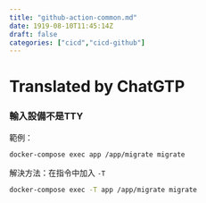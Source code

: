 ```yaml
---
title: "github-action-common.md"
date: 1919-08-10T11:45:14Z
draft: false
categories: ["cicd","cicd-github"]
---
```




# Translated by ChatGTP

### 輸入設備不是TTY

範例： 
```bash
docker-compose exec app /app/migrate migrate
```

解決方法：在指令中加入 `-T` 
```bash
docker-compose exec -T app /app/migrate migrate
```
